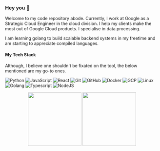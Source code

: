 ### Hey you 👋
Welcome to my code repository abode. Currently, I work at Google as a Strategic Cloud Engineer in the cloud division. I help my clients make the most out of Google Cloud products. I specialise in data processing.

I am learning golang to build scalable backend systems in my freetime and am starting to appreciate compiled languages. 

#### My Tech Stack
Although, I believe one shouldn't be fixated on the tool, the below mentioned are my go-to ones. 

<p>
 <img alt="Python" src="https://img.shields.io/badge/python-%2314354C.svg?style=for-the-badge&logo=python&logoColor=white"/>
  <img alt="JavaScript" src="https://img.shields.io/badge/javascript-%23323330.svg?style=for-the-badge&logo=javascript&logoColor=%23F7DF1E"/>
  <img alt="React" src="https://img.shields.io/badge/react-%2320232a.svg?style=for-the-badge&logo=react&logoColor=%2361DAFB"/>
  <img alt="Git" src="https://img.shields.io/badge/git-%23F05033.svg?style=for-the-badge&logo=git&logoColor=white"/>
  <img alt="GitHub" src="https://img.shields.io/badge/github-%23121011.svg?style=for-the-badge&logo=github&logoColor=white"/>
  <img alt="Docker" src="https://img.shields.io/badge/docker-%232496ED.svg?style=for-the-badge&logo=docker&logoColor=white"/>
  <img alt="GCP" src="https://img.shields.io/badge/Google_Cloud-%23EA4335.svg?style=for-the-badge&logo=google-cloud&logoColor=white"/>
  <img alt="Linux" src="https://img.shields.io/badge/Linux-%2358A1B0.svg?style=for-the-badge&logo=linux&logoColor=white"/>
  <img alt="Golang" src="https://img.shields.io/badge/Go-%2300C7B7.svg?style=for-the-badge&logo=go&logoColor=white"/>
    <img alt="Typescript" src="https://img.shields.io/badge/TypeScript-%232B2B2B.svg?style=for-the-badge&logo=typescript&logoColor=white"/>
    <img alt="NodeJS" src="https://img.shields.io/badge/Node.js-%23783500.svg?style=for-the-badge&logo=node.js&logoColor=white"/>
</p>

<p align=center>
  <img height=175 align="center" src="https://github-readme-stats.vercel.app/api?username=satpreetmakhija&show_icons=true&theme=gotham">
   <img height=175 align="center" src="https://github-readme-stats.vercel.app/api/top-langs/?username=satpreetmakhija&title_color=2aa889&text_color=99d1ce&icon_color=2bbc8a&bg_color=0c1014&langs_count=8&layout=compact" />
</p>

<!--
**SatpreetMakhija/satpreetmakhija** is a ✨ _special_ ✨ repository because its `README.md` (this file) appears on your GitHub profile.

Here are some ideas to get you started:

- 🔭 I’m currently working on ...
- 🌱 I’m currently learning ...
- 👯 I’m looking to collaborate on ...
- 🤔 I’m looking for help with ...
- 💬 Ask me about ...
- 📫 How to reach me: ...
- 😄 Pronouns: ...
- ⚡ Fun fact: ...
 -->

